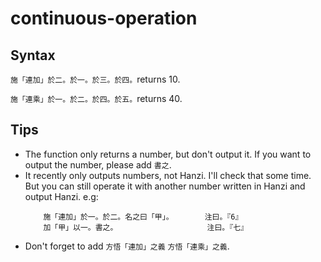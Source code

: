 # continuous-operation
## Syntax
```施「連加」於二。於一。於三。於四。```returns 10.

```施「連乘」於一。於二。於四。於五。```returns 40.
## Tips
- The function only returns a number, but don't output it. If you want to output the number, please add `書之`.
- It recently only outputs numbers, not Hanzi. I'll check that some time. But you can still operate it with another number written in Hanzi and output Hanzi. e.g:
  ``` 
      施「連加」於一。於二。名之曰「甲」。       注曰。『6』
      加「甲」以一。書之。                    注曰。『七』
  ```
- Don't forget to add ```方悟「連加」之義``` ```方悟「連乘」之義```.
